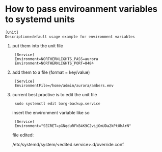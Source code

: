# How to pass enviroanment variables to systemd units

    [Unit]
    Description=default usage example for environment variables
  
1. put them into the unit file

        [Service]
        Environment=NORTHERNLIGHTS_PASS=aurora
        Environment=NORTHERNLIGHTS_PORT=8484


2. add them to a file (format = key/value)

        [Service]
        EnvironmentFile=/home/admin/aurora/ambers.env
    
3. current best practive is to edit the unit file

        sudo systemctl edit borg-backup.service
    
    insert the environment variable like so

        [Service]
        Environment="SECRET=pGNqduRFkB4K9C2vijOmUDa2kPtUhArN"
    
    file edited:

    /etc/systemd/system/<edited.service>.d/override.conf